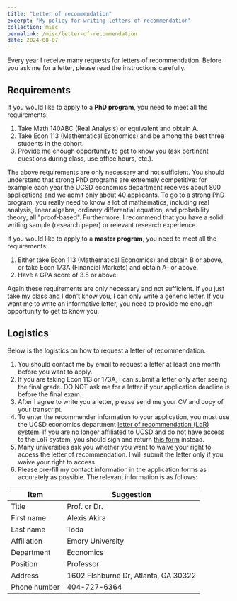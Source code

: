 ```yaml
---
title: "Letter of recommendation"
excerpt: "My policy for writing letters of recommendation"
collection: misc
permalink: /misc/letter-of-recommendation
date: 2024-08-07
---
```


Every year I receive many requests for letters of recommendation. Before you ask me for a letter, please read the instructions carefully.

## Requirements
If you would like to apply to a **PhD program**, you need to meet all the requirements:
1. Take Math 140ABC (Real Analysis) or equivalent and obtain A.
1. Take Econ 113 (Mathematical Economics) and be among the best three students in the cohort.
1. Provide me enough opportunity to get to know you (ask pertinent questions during class, use office hours, etc.).

The above requirements are only necessary and not sufficient. You should understand that strong PhD programs are extremely competitive: for example each year the UCSD economics department receives about 800 applications and we admit only about 40 applicants. To go to a strong PhD program, you really need to know a lot of mathematics, including real analysis, linear algebra, ordinary differential equation, and probability theory, all "proof-based". Furthermore, I recommend that you have a solid writing sample (research paper) or relevant research experience.

If you would like to apply to a **master program**, you need to meet all the requirements:
1. Either take Econ 113 (Mathematical Economics) and obtain B or above, or take Econ 173A (Financial Markets) and obtain A- or above.
1. Have a GPA score of 3.5 or above.

Again these requirements are only necessary and not sufficient. If you just take my class and I don't know you, I can only write a generic letter. If you want me to write an informative letter, you need to provide me enough opportunity to get to know you.

## Logistics
Below is the logistics on how to request a letter of recommendation.
1. You should contact me by email to request a letter at least one month before you want to apply.
1. If you are taking Econ 113 or 173A, I can submit a letter only after seeing the final grade. DO NOT ask me for a letter if your application deadline is before the final exam.
1. After I agree to write you a letter, please send me your CV and copy of your transcript.
1. To enter the recommender information to your application, you must use the UCSD economics department [letter of recommendation (LoR) system](https://forms.gle/QdoViNXwK8WP96wM9). If you are no longer affiliated to UCSD and do not have access to the LoR system, you should sign and return [this form](/files/letter_policy.pdf) instead.
1. Many universities ask you whether you want to waive your right to access the letter of recommendation. I will submit the letter only if you waive your right to access.
1. Please pre-fill my contact information in the application forms as accurately as possible. The relevant information is as follows:

| Item | Suggestion |
| --- | --- |
| Title | Prof. or Dr. |
| First name | Alexis Akira |
| Last name | Toda |
| Affiliation | Emory University |
| Department | Economics |
| Position | Professor |
| Address | 1602 FIshburne Dr, Atlanta, GA 30322 |
| Phone number | 404-727-6364 |
